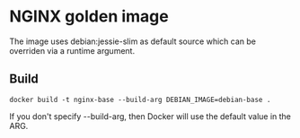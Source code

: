 # NGINX golden image

The image uses debian:jessie-slim as default source which can be overriden via a runtime argument.

## Build
```
docker build -t nginx-base --build-arg DEBIAN_IMAGE=debian-base .
```
If you don't specify --build-arg, then Docker will use the default value in the ARG.